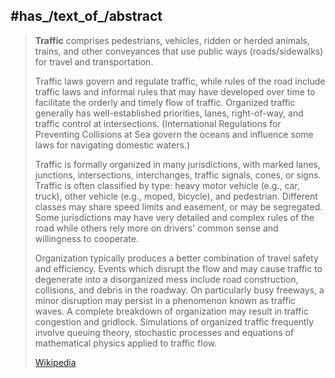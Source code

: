 ﻿---
has_id_wikidata: Q4323994
subclass_of:
- '[[_Standards/WikiData/WD~motion,79782]]'
- "[[_Standards/WikiData/WD~physical system,1454986]]"
contributing_factor_of: "[[_Standards/WikiData/WD~air pollution,131123]]"
described_by_source: "[[_Standards/WikiData/WD~Encyclopædia Britannica 11th edition,867541]]"
produced_sound: "[[_Standards/WikiData/WD~traffic noise,1748361]]"
Commons_category: Transport
Basisklassifikation: 55.84
image: "http://commons.wikimedia.org/wiki/Special:FilePath/Kreuzung%20B1-B96%20Berlin%20-%20Fahrbahnmarkierungen.jpg"
IPTC_NewsCode: mediatopic/20000342
Commons_gallery: Traffic
---

## #has_/text_of_/abstract 

> **Traffic** comprises pedestrians, vehicles, ridden or herded animals, trains, and other conveyances that use public ways (roads/sidewalks) for travel and transportation. 
>
> Traffic laws govern and regulate traffic, while rules of the road include traffic laws and informal rules that may have developed over time to facilitate the orderly and timely flow of traffic. Organized traffic generally has well-established priorities, lanes, right-of-way, and traffic control at intersections. (International Regulations for Preventing Collisions at Sea govern the oceans and influence some laws for navigating domestic waters.)
>
> Traffic is formally organized in many jurisdictions, with marked lanes, junctions, intersections, interchanges, traffic signals, cones, or signs. Traffic is often classified by type: heavy motor vehicle (e.g., car, truck), other vehicle (e.g., moped, bicycle), and pedestrian. Different classes may share speed limits and easement, or may be segregated. Some jurisdictions may have very detailed and complex rules of the road while others rely more on drivers' common sense and willingness to cooperate.
>
> Organization typically produces a better combination of travel safety and efficiency. Events which disrupt the flow and may cause traffic to degenerate into a disorganized mess include road construction, collisions, and debris in the roadway. On particularly busy freeways, a minor disruption may persist in a phenomenon known as traffic waves. A complete breakdown of organization may result in traffic congestion and gridlock. Simulations of organized traffic frequently involve queuing theory, stochastic processes and equations of mathematical physics applied to traffic flow.
>
> [Wikipedia](https://en.wikipedia.org/wiki/Traffic) 

